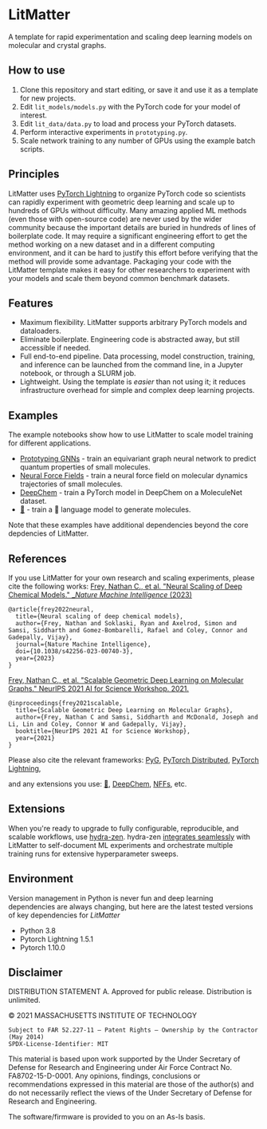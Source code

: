 # LitMatter
A template for rapid experimentation and scaling deep learning models on molecular and crystal graphs.

## How to use
1. Clone this repository and start editing, or save it and use it as a template for new projects.
2. Edit `lit_models/models.py` with the PyTorch code for your model of interest. 
3. Edit `lit_data/data.py` to load and process your PyTorch datasets.
4. Perform interactive experiments in `prototyping.py`.
5. Scale network training to any number of GPUs using the example batch scripts.

## Principles
LitMatter uses [PyTorch Lightning](https://zenodo.org/record/3828935#.YSP51x0pC-F) to organize PyTorch code so scientists can rapidly experiment with geometric deep learning and scale up to hundreds of GPUs without difficulty. Many amazing applied ML methods (even those with open-source code) are never used by the wider community because the important details are buried in hundreds of lines of boilerplate code. It may require a significant engineering effort to get the method working on a new dataset and in a different computing environment, and it can be hard to justify this effort before verifying that the method will provide some advantage. Packaging your code with the LitMatter template makes it easy for other researchers to experiment with your models and scale them beyond common benchmark datasets.

## Features
* Maximum flexibility. LitMatter supports arbitrary PyTorch models and dataloaders.
* Eliminate boilerplate. Engineering code is abstracted away, but still accessible if needed.
* Full end-to-end pipeline. Data processing, model construction, training, and inference can be launched from the command line, in a Jupyter notebook, or through a SLURM job.
* Lightweight. Using the template is *easier* than not using it; it reduces infrastructure overhead for simple and complex deep learning projects.

## Examples
The example notebooks show how to use LitMatter to scale model training for different applications.
* [Prototyping GNNs](./prototyping.ipynb) - train an equivariant graph neural network to predict quantum properties of small molecules.
* [Neural Force Fields](./LitNFFs.ipynb) - train a neural force field on molecular dynamics trajectories of small molecules.
* [DeepChem](./LitDeepChem.ipynb) - train a PyTorch model in DeepChem on a MoleculeNet dataset.
* [🤗](./LitHF.ipynb) - train a 🤗 language model to generate molecules.  

Note that these examples have additional dependencies beyond the core depdencies of LitMatter.

## References
If you use LitMatter for your own research and scaling experiments, please cite the following works:
[Frey, Nathan C., et al. "Neural Scaling of Deep Chemical Models." __Nature Machine Intelligence_ (2023)](https://www.nature.com/articles/s42256-023-00740-3)
```
@article{frey2022neural,
  title={Neural scaling of deep chemical models},
  author={Frey, Nathan and Soklaski, Ryan and Axelrod, Simon and Samsi, Siddharth and Gomez-Bombarelli, Rafael and Coley, Connor and Gadepally, Vijay},
  journal={Nature Machine Intelligence},
  doi={10.1038/s42256-023-00740-3},
  year={2023}
}
```

[Frey, Nathan C., et al. "Scalable Geometric Deep Learning on Molecular Graphs." NeurIPS 2021 AI for Science Workshop. 2021.](https://arxiv.org/abs/2112.03364)
```
@inproceedings{frey2021scalable,
  title={Scalable Geometric Deep Learning on Molecular Graphs},
  author={Frey, Nathan C and Samsi, Siddharth and McDonald, Joseph and Li, Lin and Coley, Connor W and Gadepally, Vijay},
  booktitle={NeurIPS 2021 AI for Science Workshop},
  year={2021}
}
```

Please also cite the relevant frameworks: [PyG](https://arxiv.org/abs/1903.02428), [PyTorch Distributed](https://arxiv.org/abs/2006.15704), [PyTorch Lightning](https://github.com/PyTorchLightning/pytorch-lightning),

and any extensions you use:
[🤗](https://arxiv.org/abs/1910.03771), [DeepChem](https://github.com/deepchem/deepchem#citing-deepchem), [NFFs](https://github.com/learningmatter-mit/NeuralForceField#references), etc.

## Extensions
When you're ready to upgrade to fully configurable, reproducible, and scalable workflows, use [hydra-zen](https://github.com/mit-ll-responsible-ai/hydra-zen). hydra-zen [integrates seamlessly](https://mit-ll-responsible-ai.github.io/hydra-zen/how_to/pytorch_lightning.html) with LitMatter to self-document ML experiments and orchestrate multiple training runs for extensive hyperparameter sweeps.

## Environment
Version management in Python is never fun and deep learning dependencies are always changing, but here are the latest tested versions of key dependencies for *LitMatter*
* Python 3.8
* Pytorch Lightning 1.5.1
* Pytorch 1.10.0

## Disclaimer

DISTRIBUTION STATEMENT A. Approved for public release. Distribution is unlimited. 

© 2021 MASSACHUSETTS INSTITUTE OF TECHNOLOGY

    Subject to FAR 52.227-11 – Patent Rights – Ownership by the Contractor (May 2014)
    SPDX-License-Identifier: MIT

This material is based upon work supported by the Under Secretary of Defense for Research and Engineering under Air Force Contract No. FA8702-15-D-0001. Any opinions, findings, conclusions or recommendations expressed in this material are those of the author(s) and do not necessarily reflect the views of the Under Secretary of Defense for Research and Engineering.

The software/firmware is provided to you on an As-Is basis.

